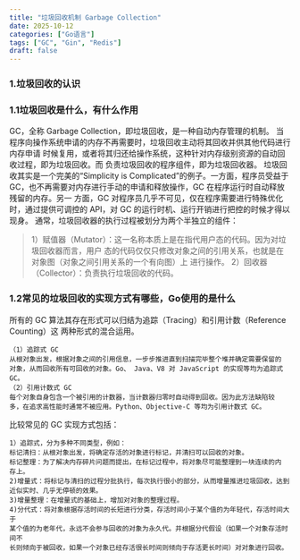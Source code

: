 ```yaml
---
title: "垃圾回收机制 Garbage Collection"
date: 2025-10-12
categories: ["Go语言"]
tags: ["GC", "Gin", "Redis"]
draft: false
---
```


### 1.垃圾回收的认识
### 1.1垃圾回收是什么，有什么作用
GC，全称 Garbage Collection，即垃圾回收，是一种自动内存管理的机制。
当程序向操作系统申请的内存不再需要时，垃圾回收主动将其回收并供其他代码进行内存申请
时候复用，或者将其归还给操作系统，这种针对内存级别资源的自动回收过程，即为垃圾回收。而
负责垃圾回收的程序组件，即为垃圾回收器。
垃圾回收其实是一个完美的“Simplicity is Complicated”的例子。一方面，程序员受益于
GC，也不再需要对内存进行手动的申请和释放操作，GC 在程序运行时自动释放残留的内存。另一
方面，GC 对程序员几乎不可见，仅在程序需要进行特殊优化时，通过提供可调控的 API，对 GC
的运行时机、运行开销进行把控的时候才得以现身。
通常，垃圾回收器的执行过程被划分为两个半独立的组件：
>1）赋值器（Mutator）：这一名称本质上是在指代用户态的代码。因为对垃圾回收器而言，用户
态的代码仅仅只修改对象之间的引用关系，也就是在对象图（对象之间引用关系的一个有向图）上
进行操作。
>2）回收器（Collector）：负责执行垃圾回收的代码。

### 1.2常见的垃圾回收的实现方式有哪些，Go使用的是什么

所有的 GC 算法其存在形式可以归结为追踪（Tracing）和引用计数（Reference Counting）这
两种形式的混合运用。
~~~
（1）追踪式 GC
从根对象出发，根据对象之间的引用信息，一步步推进直到扫描完毕整个堆并确定需要保留的
对象，从而回收所有可回收的对象。Go、 Java、V8 对 JavaScript 的实现等均为追踪式 GC。
（2）引用计数式 GC
每个对象自身包含一个被引用的计数器，当计数器归零时自动得到回收。因为此方法缺陷较
多，在追求高性能时通常不被应用。Python、Objective-C 等均为引用计数式 GC。
~~~
比较常见的 GC 实现方式包括：
~~~
1）追踪式，分为多种不同类型，例如：
标记清扫：从根对象出发，将确定存活的对象进行标记，并清扫可以回收的对象。
标记整理：为了解决内存碎片问题而提出，在标记过程中，将对象尽可能整理到一块连续的内
存上。
2)增量式：将标记与清扫的过程分批执行，每次执行很小的部分，从而增量推进垃圾回收，达到
近似实时、几乎无停顿的效果。
3)增量整理：在增量式的基础上，增加对对象的整理过程。
4)分代式：将对象根据存活时间的长短进行分类，存活时间小于某个值的为年轻代，存活时间大于
某个值的为老年代，永远不会参与回收的对象为永久代。并根据分代假设（如果一个对象存活时间不
长则倾向于被回收，如果一个对象已经存活很长时间则倾向于存活更长时间）对对象进行回收。
~~~